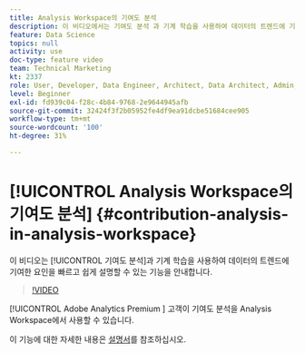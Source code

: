 ```yaml
---
title: Analysis Workspace의 기여도 분석
description: 이 비디오에서는 기여도 분석 과 기계 학습을 사용하여 데이터의 트렌드에 기여한 요인을 빠르고 쉽게 설명할 수 있는 기능을 안내합니다.
feature: Data Science
topics: null
activity: use
doc-type: feature video
team: Technical Marketing
kt: 2337
role: User, Developer, Data Engineer, Architect, Data Architect, Admin, Leader
level: Beginner
exl-id: fd939c04-f28c-4b84-9768-2e9644945afb
source-git-commit: 32424f3f2b05952fe4df9ea91dcbe51684cee905
workflow-type: tm+mt
source-wordcount: '100'
ht-degree: 31%

---
```


# [!UICONTROL Analysis Workspace의 기여도 분석] {#contribution-analysis-in-analysis-workspace}

이 비디오는 [!UICONTROL 기여도 분석]과 기계 학습을 사용하여 데이터의 트렌드에 기여한 요인을 빠르고 쉽게 설명할 수 있는 기능을 안내합니다.

>[!VIDEO](https://video.tv.adobe.com/v/25443/?quality=12)

[!UICONTROL Adobe Analytics Premium ] 고객이 기여도 분석을 Analysis Workspace에서 사용할 수 있습니다.

이 기능에 대한 자세한 내용은 [설명서](https://marketing.adobe.com/resources/help/ko_KR/analytics/analysis-workspace/anomaly_detection.html)를 참조하십시오.
